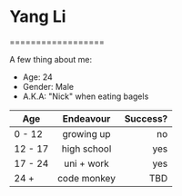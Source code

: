# Yang Li
==================

A few thing about me:
- Age: 24
- Gender: Male
- A.K.A: "Nick" when eating bagels

| Age        | Endeavour        | Success?  |
| ------------- |:-------------:| -----:|
| 0 - 12     | growing up | no |
| 12 - 17     | high school     |   yes |
| 17 - 24 | uni + work      |    yes |
| 24 +    | code monkey     | TBD |
